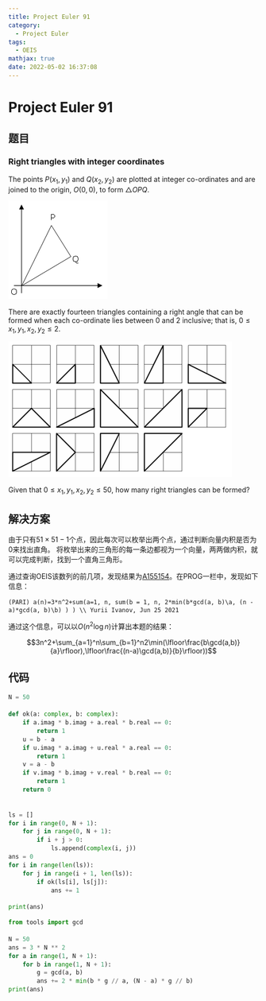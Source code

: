 ```yaml
---
title: Project Euler 91
category:
  - Project Euler
tags:
  - OEIS
mathjax: true
date: 2022-05-02 16:37:08
---
```


<escape><!-- more --></escape>

# Project Euler 91

## 题目

### Right triangles with integer coordinates

The points $P (x_1, y_1)$ and $Q (x_2, y_2)$ are plotted at integer co-ordinates and are joined to the origin, $O(0,0)$, to form $\triangle OPQ$.

![](../images/p091_1.png)

There are exactly fourteen triangles containing a right angle that can be formed when each co-ordinate lies between $0$ and $2$ inclusive; that is, $0 \leq x_1, y_1, x_2, y_2 \leq 2$.

![](../images/p091_2.png)

Given that $0 \leq x_1, y_1, x_2, y_2 \leq 50$, how many right triangles can be formed?

## 解决方案

由于只有$51\times 51-1$个点，因此每次可以枚举出两个点，通过判断向量内积是否为$0$来找出直角。
将枚举出来的三角形的每一条边都视为一个向量，两两做内积，就可以完成判断，找到一个直角三角形。

通过查询OEIS该数列的前几项，发现结果为[A155154](https://oeis.org/A155154)。在PROG一栏中，发现如下信息：

```
(PARI) a(n)=3*n^2+sum(a=1, n, sum(b = 1, n, 2*min(b*gcd(a, b)\a, (n - a)*gcd(a, b)\b) ) ) \\ Yurii Ivanov, Jun 25 2021
```

通过这个信息，可以以$O(n^2\log n)$计算出本题的结果：

$$3n^2+\sum_{a=1}^n\sum_{b=1}^n2\min(\lfloor\frac{b\gcd(a,b)}{a}\rfloor),\lfloor\frac{(n-a)\gcd(a,b)}{b}\rfloor))$$

## 代码

```py
N = 50

def ok(a: complex, b: complex):
    if a.imag * b.imag + a.real * b.real == 0:
        return 1
    u = b - a
    if u.imag * a.imag + u.real * a.real == 0:
        return 1
    v = a - b
    if v.imag * b.imag + v.real * b.real == 0:
        return 1
    return 0


ls = []
for i in range(0, N + 1):
    for j in range(0, N + 1):
        if i + j > 0:
            ls.append(complex(i, j))
ans = 0
for i in range(len(ls)):
    for j in range(i + 1, len(ls)):
        if ok(ls[i], ls[j]):
            ans += 1

print(ans)

```

```py
from tools import gcd

N = 50
ans = 3 * N ** 2
for a in range(1, N + 1):
    for b in range(1, N + 1):
        g = gcd(a, b)
        ans += 2 * min(b * g // a, (N - a) * g // b)
print(ans)

```
